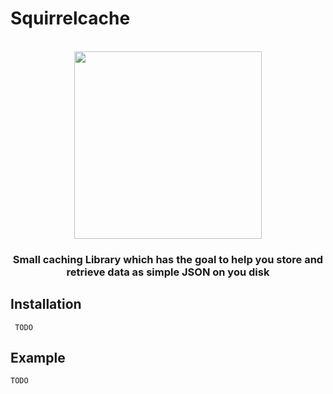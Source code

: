 # Squirrelcache


<p align="center">
    <br>
    <img src="https://p47.f4.n0.cdn.getcloudapp.com/items/Qwu0lkx4/SquirrelCacheLogo.png?source=viewer&v=ad49a8f3e1ab7c27802b621196e58737" width="300"/>
    <br>
<p>
<p align="center">

</p>

<h3 align="center">
<p>Small caching Library which has the goal to help you store and retrieve data as simple JSON on you disk </p>
</h3>

## Installation

```
 TODO 
```

## Example

```
TODO
```

